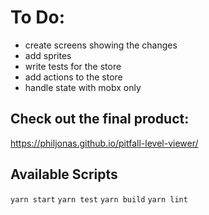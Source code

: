 # To Do:
- create screens showing the changes
-  add sprites
- write tests for the store
- add actions to the store
- handle state with mobx only

## Check out the final product:
https://philjonas.github.io/pitfall-level-viewer/

## Available Scripts
`yarn start` `yarn test` `yarn build` `yarn lint`